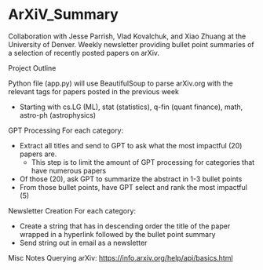 # ArXiV_Summary
Collaboration with Jesse Parrish, Vlad Kovalchuk, and Xiao Zhuang at the University of Denver. Weekly newsletter providing bullet point summaries of a selection of recently posted papers on arXiv.

Project Outline

Python file (app.py) will use BeautifulSoup to parse arXiv.org with the relevant tags for papers posted in the previous week
  - Starting with cs.LG (ML), stat (statistics), q-fin (quant finance), math, astro-ph (astrophysics)

GPT Processing
For each category: 
  - Extract all titles and send to GPT to ask what the most impactful (20) papers are. 
    -  This step is to limit the amount of GPT processing for categories that have numerous papers
  - Of those (20), ask GPT to summarize the abstract in 1-3 bullet points
  - From those bullet points, have GPT select and rank the most impactful (5)

Newsletter Creation
For each category: 
  - Create a string that has in descending order the title of the paper wrapped in a hyperlink followed by the bullet point summary
  - Send string out in email as a newsletter


Misc Notes
Querying arXiv: https://info.arxiv.org/help/api/basics.html
